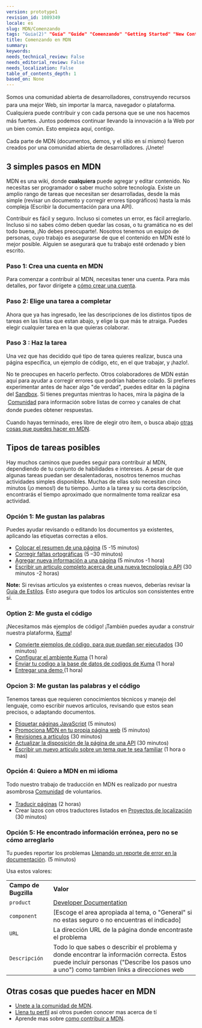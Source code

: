 ```yaml
---
version: prototype1
revision_id: 1089349
locale: es
slug: MDN/Comenzando
tags: "Guia(2)" "Guía" "Guide" "Comenzando" "Getting Started" "New Contributors" "Nuevos Colaboradores"
title: Comenzando en MDN
summary: 
keywords: 
needs_technical_review: False
needs_editorial_review: False
needs_localization: False
table_of_contents_depth: 1
based_on: None
---
```

<div class="note">
<p><span style="line-height:1.5">Somos una comunidad abierta de desarrolladores, construyendo recursos para una mejor Web, sin importar la marca, navegador o plataforma. Cualquiera puede contribuir y con cada persona que se une nos hacemos más fuertes. Juntos podemos continuar llevando la innovación a la Web por un bien común. Esto empieza aquí, contigo.</span></p>
</div>

<p><span class="seoSummary">Cada parte de MDN (documentos, demos, y el sitio en sí mismo) fueron creados por una comunidad abierta de desarrolladores. ¡Unete!</span></p>

<h2 id="3_simples_pasos_en_MDN"><span>3 simples pasos en MDN</span></h2>

<p>MDN es una wiki, donde <strong>cualquiera</strong> puede agregar y editar contenido. No necesitas ser programador o saber mucho sobre tecnología. Existe un amplio rango de tareas que necesitan ser desarrolladas, desde la más simple (revisar un documento y corregir errores tipográficos) hasta la más compleja (Escribir la documentación para una API).</p>

<p>Contribuir es fácil y seguro. Incluso si cometes un error, es fácil arreglarlo. Incluso si no sabes cómo deben quedar las cosas, o tu gramática no es del todo buena, ¡No debes preocuparte!. Nosotros tenemos un equipo de personas, cuyo trabajo es asegurarse de que el contenido en MDN esté lo mejor posible. Alguien se asegurará que tu trabajo esté ordenado y bien escrito.</p>

<h3 id="Paso_1_Crea_una_cuenta_en_MDN">Paso 1: Crea una cuenta en MDN</h3>

<p>Para comenzar a contribuir al MDN, necesitas tener una cuenta. Para más detalles, por favor dirígete a <a href="https://developer.mozilla.org/es/docs/MDN/Contribute/Howto/Crear_cuenta_MDN">cómo crear una cuenta</a>.</p>

<h3 id="Paso_2_Elige_una_tarea_a_completar">Paso 2: Elige una tarea a completar</h3>

<p>Ahora que ya has ingresado, lee las descripciones de los distintos tipos de tareas en las listas que estan abajo, y elige la que más te atraiga. Puedes elegir cualquier tarea en la que quieras colaborar.</p>

<h3 id="Paso_3_Haz_la_tarea">Paso 3 : Haz la tarea</h3>

<p>Una vez que has decidido qué tipo de tarea quieres realizar, busca una página específica, un ejemplo de código, etc, en el que trabajar, y ¡hazlo!.</p>

<p>No te preocupes en hacerlo perfecto. Otros colaboradores de MDN están aquí para ayudar a corregir errores que podrían haberse colado. Si prefieres experimentar antes de hacer algo "de verdad", puedes editar en la página del&nbsp;<a href="https://developer.mozilla.org/en-US/docs/Sandbox">Sandbox</a>. Si tienes preguntas mientras lo haces<span style="line-height:1.5">, mira la página de la &nbsp;</span><a href="https://developer.mozilla.org/es/docs/Project:MDN/Contribuyendo/Unete_a_la_comunidad" style="line-height: 1.5;">Comunidad</a><span style="line-height:1.5">&nbsp;para información sobre listas de correo y canales de chat donde puedes obtener respuestas.</span></p>

<p>Cuando hayas terminado, eres libre de elegir otro ítem, o busca abajo <a href="https://developer.mozilla.org/es/docs/MDN/Comenzando#Otras_cosas_que_puedes_hacer_en_MDN">otras cosas que puedes hacer en MDN</a>.</p>

<h2 id="Tipos_de_tareas_posibles">Tipos de tareas posibles</h2>

<p>Hay muchos caminos que puedes seguir para contribuir al MDN, dependiendo de tu conjunto de habilidades e intereses. A pesar de que algunas tareas puedan ser desalentadoras, nosotros tenemos muchas actividades simples disponibles. Muchas de ellas solo necesitan cinco minutos (¡o menos!) de tu tiempo. Junto a la tarea y su corta descripción, encontrarás el tiempo aproximado que normalmente toma realizar esa actividad.</p>

<h3 id="Opción_1_Me_gustan_las_palabras">Opción 1: Me gustan las palabras</h3>

<p>Puedes ayudar revisando o editando los documentos ya existentes, aplicando las etiquetas correctas a ellos.</p>

<ul>
 <li><a href="/es/docs/MDN/Contribute/Howto/Set_the_summary_for_a_page">Colocar el resumen de una página</a> (5 -15 minutos)</li>
 <li><a href="/es/docs/MDN/Contribute/Howto/revision_editorial">Corregir faltas ortográficas</a> (5 –30 minutos)</li>
 <li><a href="/es/docs/MDN/User_guide/Writing#Editar_una_p.C3.A1gina_existente">Agregar nueva información a una página</a> (5 minutos -1 hora)</li>
 <li><a href="/es/docs/MDN/User_guide/Writing#Agregar_una_nueva_p.C3.A1gina">Escribir un articulo completo acerca de una nueva tecnología o API</a> (30 minutos -2 horas)</li>
</ul>

<div class="note"><strong>Note:</strong> Si revisas articulos ya existentes o creas nuevos, deberías revisar la <a href="/es/docs/Project:Guía_de_estilo">Guía de Estilos</a>. Esto asegura que todos los articulos son consistentes entre sí.</div>

<h3 id="Option_2_Me_gusta_el_código">Option 2: Me gusta el código</h3>

<p>¡Necesitamos más ejemplos de código! ¡También puedes ayudar a construir nuestra plataforma, <a href="https://developer.mozilla.org/en-US/docs/Project:MDN/Kuma">Kuma</a>!</p>

<ul>
 <li><a href="https://developer.mozilla.org/es/docs/MDN/Contribute/Howto/Convert_code_samples_to_be_live">Convierte ejemplos de código, para que puedan ser ejecutados</a> (30 minutos)</li>
 <li><a href="https://kuma.readthedocs.org/en/latest/installation-vagrant.html">Configurar el ambiente Kuma</a> (1 hora)</li>
 <li><a href="https://github.com/mozilla/kuma#readme">Enviar tu codigo a la base de datos de codigos de Kuma</a> (1 hora)</li>
 <li><a href="https://developer.mozilla.org/es/demos/submit#">Entregar una demo </a>(1 hora)</li>
</ul>

<h3 id="Opcion_3_Me_gustan_las_palabras_y_el_código">Opcion 3: Me gustan las palabras y el código</h3>

<p>Tenemos tareas que requieren conocimientos técnicos y manejo del lenguaje, como escribir nuevos articulos, revisando que estos sean precisos, o adaptando documentos.</p>

<ul>
 <li><a href="/en-US/docs/Project:MDN/Contributing/How_to/Tag_JavaScript_pages">Etiquetar páginas JavaScript</a> (5 minutos)</li>
 <li><a href="/en-US/docs/MDN/Promote">Promociona MDN en tu propia página web</a> (5 minutos)</li>
 <li><a href="/es/docs/MDN/Contribute/Howto/revision_tecnica">Revisiones a articulos</a> (30 minutos)</li>
 <li><a href="/en-US/docs/Project:MDN/Contributing/How_to/Update_API_page_layout">Actualizar la disposición de la página de una API</a> (30 minutos)</li>
 <li><a href="/en-US/docs/MDN/Contribute/Creating_and_editing_pages#Creating_a_new_page">Escribir un nuevo articulo sobre un tema que te sea familiar</a> (1 hora o mas)</li>
</ul>

<h3 id="Opción_4_Quiero_a_MDN_en_mi_idioma">Opción 4: Quiero a MDN en mi idioma</h3>

<p>Todo nuestro trabajo de traducción en MDN es realizado por nuestra asombrosa&nbsp;<a href="https://developer.mozilla.org/en-US/docs/MDN/Community" style="line-height: 1.5;">Comunidad</a>&nbsp;de voluntarios.</p>

<ul>
 <li><a href="/es/docs/Project:Translating_MDN_pages">Traducir páginas</a> (2 horas)</li>
 <li>Crear lazos con otros traductores listados en <a href="/en-US/docs/Project:MDN/Localizing/Localization_projects">Proyectos de localización</a> (30 minutos)</li>
</ul>

<h3 id="Opción_5_He_encontrado_información_errónea_pero_no_se_cómo_arreglarlo">Opción 5: He encontrado información errónea, pero no se cómo arreglarlo</h3>

<p>Tu puedes reportar los problemas <a class="external" href="https://bugzilla.mozilla.org/enter_bug.cgi?product=Mozilla%20Developer%20Network">Llenando un reporte de error en la documentación</a>. (5 minutos)</p>

<p>Usa estos valores:</p>

<table class="standard-table">
 <tbody>
  <tr>
   <td><strong>Campo de Bugzilla</strong></td>
   <td><strong>Valor</strong></td>
  </tr>
  <tr>
   <td><code>product</code></td>
   <td><a href="https://bugzilla.mozilla.org/enter_bug.cgi?product=Developer+Documentation">Developer Documentation</a></td>
  </tr>
  <tr>
   <td><code>component</code></td>
   <td>[Escoge el area apropiada al tema, o "General" si no estas seguro o no encuentras el indicado]</td>
  </tr>
  <tr>
   <td><code>URL</code></td>
   <td>La dirección URL de la página donde encontraste el problema</td>
  </tr>
  <tr>
   <td><code>Descripción</code></td>
   <td>Todo lo que sabes o describir el problema y donde encontrar la información correcta. Estos puede incluir personas ("Describe los pasos uno a uno") como tambien links a direcciones web</td>
  </tr>
 </tbody>
</table>

<h2 id="Otras_cosas_que_puedes_hacer_en_MDN">Otras cosas que puedes hacer en MDN</h2>

<ul>
 <li><a href="/en-US/docs/Project:Community">Unete a la comunidad de MDN</a>.</li>
 <li><a href="/en-US/profile">Llena tu perfil</a> asi otros pueden conocer mas acerca de tí</li>
 <li>Aprende mas sobre <a href="/en-US/docs/MDN/Contribute">como contribuir a MDN</a>.</li>
</ul>

